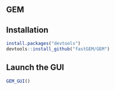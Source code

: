 GEM
----------------------


## Installation

```R
install.packages("devtools")
devtools::install_github("fastGEM/GEM")
```

## Launch the GUI

```R
GEM_GUI()
```
